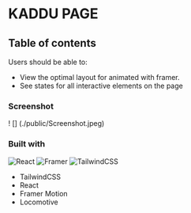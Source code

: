 # KADDU PAGE

## Table of contents

Users should be able to:

- View the optimal layout for animated with framer.
- See states for all interactive elements on the page

### Screenshot

! [] (./public/Screenshot.jpeg)

### Built with

![React](https://img.shields.io/badge/react-%2320232a.svg?style=for-the-badge&logo=react&logoColor=%2361DAFB)
![Framer](https://img.shields.io/badge/Framer-black?style=for-the-badge&logo=framer&logoColor=blue)
![TailwindCSS](https://img.shields.io/badge/tailwindcss-%2338B2AC.svg?style=for-the-badge&logo=tailwind-css&logoColor=white)

- TailwindCSS
- React
- Framer Motion
- Locomotive 



